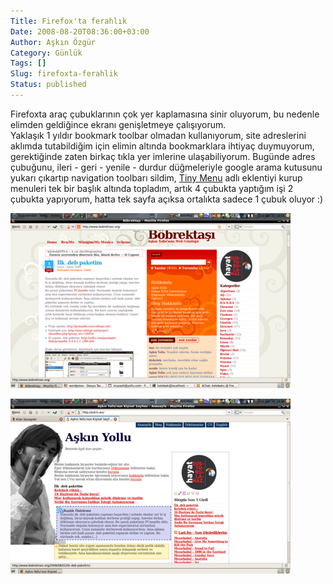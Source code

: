 ```yaml
---
Title: Firefox'ta ferahlık
Date: 2008-08-20T08:36:00+03:00
Author: Aşkın Özgür
Category: Günlük
Tags: []
Slug: firefoxta-ferahlik
Status: published
---
```


Firefoxta araç çubuklarının çok yer kaplamasına sinir oluyorum, bu nedenle elimden geldiğince ekranı genişletmeye çalışıyorum.  
Yaklaşık 1 yıldır bookmark toolbar olmadan kullanıyorum, site adreslerini aklımda tutabildiğim için elimin altında bookmarklara ihtiyaç duymuyorum, gerektiğinde zaten birkaç tıkla yer imlerine ulaşabiliyorum. Bugünde adres çubuğunu, ileri - geri - yenile - durdur düğmeleriyle google arama kutusunu yukarı çıkartıp navigation toolbarı sildim, [Tiny Menu](https://addons.mozilla.org/en-US/firefox/addon/1455) adlı eklentiyi kurup menuleri tek bir başlık altında topladım, artık 4 çubukta yaptığım işi 2 çubukta yapıyorum, hatta tek sayfa açıksa ortalıkta sadece 1 çubuk oluyor :)

<div width="500px">

</div>

[![Firefox toolbar](/uploads/2008/08/firefox-toolbar-2.resized.png)](/uploads/2008/08/firefox-toolbar-2.png)

[![Firefox toolbar](/uploads/2008/08/firefox-toolbar.resized.png)](/uploads/2008/08/firefox-toolbar.png)
